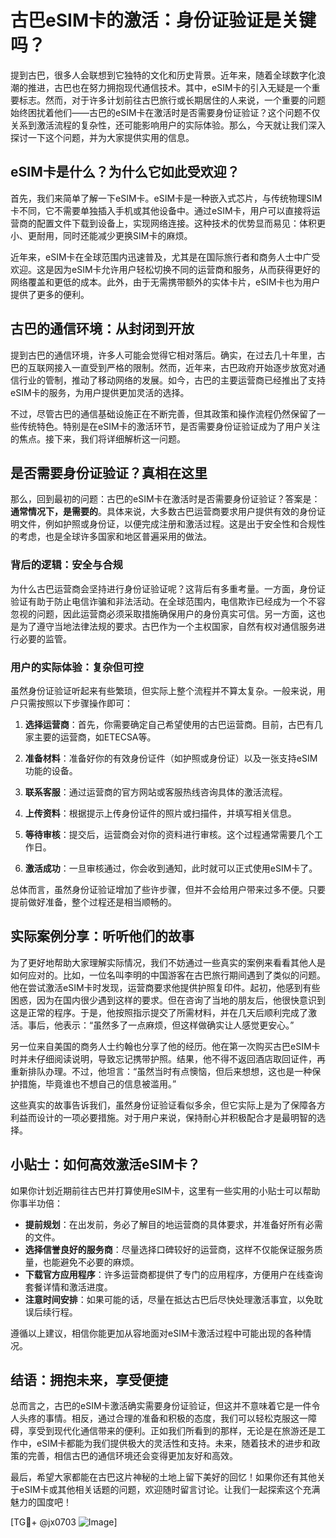 # 古巴eSIM卡的激活：身份证验证是关键吗？

提到古巴，很多人会联想到它独特的文化和历史背景。近年来，随着全球数字化浪潮的推进，古巴也在努力拥抱现代通信技术。其中，eSIM卡的引入无疑是一个重要标志。然而，对于许多计划前往古巴旅行或长期居住的人来说，一个重要的问题始终困扰着他们——古巴的eSIM卡在激活时是否需要身份证验证？这个问题不仅关系到激活流程的复杂性，还可能影响用户的实际体验。那么，今天就让我们深入探讨一下这个问题，并为大家提供实用的信息。

## eSIM卡是什么？为什么它如此受欢迎？

首先，我们来简单了解一下eSIM卡。eSIM卡是一种嵌入式芯片，与传统物理SIM卡不同，它不需要单独插入手机或其他设备中。通过eSIM卡，用户可以直接将运营商的配置文件下载到设备上，实现网络连接。这种技术的优势显而易见：体积更小、更耐用，同时还能减少更换SIM卡的麻烦。

近年来，eSIM卡在全球范围内迅速普及，尤其是在国际旅行者和商务人士中广受欢迎。这是因为eSIM卡允许用户轻松切换不同的运营商和服务，从而获得更好的网络覆盖和更低的成本。此外，由于无需携带额外的实体卡片，eSIM卡也为用户提供了更多的便利。

## 古巴的通信环境：从封闭到开放

提到古巴的通信环境，许多人可能会觉得它相对落后。确实，在过去几十年里，古巴的互联网接入一直受到严格的限制。然而，近年来，古巴政府开始逐步放宽对通信行业的管制，推动了移动网络的发展。如今，古巴的主要运营商已经推出了支持eSIM卡的服务，为用户提供更加灵活的选择。

不过，尽管古巴的通信基础设施正在不断完善，但其政策和操作流程仍然保留了一些传统特色。特别是在eSIM卡的激活环节，是否需要身份证验证成为了用户关注的焦点。接下来，我们将详细解析这一问题。

## 是否需要身份证验证？真相在这里

那么，回到最初的问题：古巴的eSIM卡在激活时是否需要身份证验证？答案是：**通常情况下，是需要的**。具体来说，大多数古巴运营商要求用户提供有效的身份证明文件，例如护照或身份证，以便完成注册和激活过程。这是出于安全性和合规性的考虑，也是全球许多国家和地区普遍采用的做法。

### 背后的逻辑：安全与合规

为什么古巴运营商会坚持进行身份证验证呢？这背后有多重考量。一方面，身份证验证有助于防止电信诈骗和非法活动。在全球范围内，电信欺诈已经成为一个不容忽视的问题，因此运营商必须采取措施确保用户的身份真实可信。另一方面，这也是为了遵守当地法律法规的要求。古巴作为一个主权国家，自然有权对通信服务进行必要的监管。

### 用户的实际体验：复杂但可控

虽然身份证验证听起来有些繁琐，但实际上整个流程并不算太复杂。一般来说，用户只需按照以下步骤操作即可：

1. **选择运营商**：首先，你需要确定自己希望使用的古巴运营商。目前，古巴有几家主要的运营商，如ETECSA等。
   
2. **准备材料**：准备好你的有效身份证件（如护照或身份证）以及一张支持eSIM功能的设备。

3. **联系客服**：通过运营商的官方网站或客服热线咨询具体的激活流程。

4. **上传资料**：根据提示上传身份证件的照片或扫描件，并填写相关信息。

5. **等待审核**：提交后，运营商会对你的资料进行审核。这个过程通常需要几个工作日。

6. **激活成功**：一旦审核通过，你会收到通知，此时就可以正式使用eSIM卡了。

总体而言，虽然身份证验证增加了些许步骤，但并不会给用户带来过多不便。只要提前做好准备，整个过程还是相当顺畅的。

## 实际案例分享：听听他们的故事

为了更好地帮助大家理解实际情况，我们不妨通过一些真实的案例来看看其他人是如何应对的。比如，一位名叫李明的中国游客在古巴旅行期间遇到了类似的问题。他在尝试激活eSIM卡时发现，运营商要求他提供护照复印件。起初，他感到有些困惑，因为在国内很少遇到这样的要求。但在咨询了当地的朋友后，他很快意识到这是正常的程序。于是，他按照指示提交了所需材料，并在几天后顺利完成了激活。事后，他表示：“虽然多了一点麻烦，但这样做确实让人感觉更安心。”

另一位来自美国的商务人士约翰也分享了他的经历。他在第一次购买古巴eSIM卡时并未仔细阅读说明，导致忘记携带护照。结果，他不得不返回酒店取回证件，再重新排队办理。不过，他坦言：“虽然当时有点懊恼，但后来想想，这也是一种保护措施，毕竟谁也不想自己的信息被滥用。”

这些真实的故事告诉我们，虽然身份证验证看似多余，但它实际上是为了保障各方利益而设计的一项必要措施。对于用户来说，保持耐心并积极配合才是最明智的选择。

## 小贴士：如何高效激活eSIM卡？

如果你计划近期前往古巴并打算使用eSIM卡，这里有一些实用的小贴士可以帮助你事半功倍：

- **提前规划**：在出发前，务必了解目的地运营商的具体要求，并准备好所有必需的文件。
- **选择信誉良好的服务商**：尽量选择口碑较好的运营商，这样不仅能保证服务质量，也能避免不必要的麻烦。
- **下载官方应用程序**：许多运营商都提供了专门的应用程序，方便用户在线查询套餐详情和激活进度。
- **注意时间安排**：如果可能的话，尽量在抵达古巴后尽快处理激活事宜，以免耽误后续行程。

遵循以上建议，相信你能更加从容地面对eSIM卡激活过程中可能出现的各种情况。

## 结语：拥抱未来，享受便捷

总而言之，古巴的eSIM卡激活确实需要身份证验证，但这并不意味着它是一件令人头疼的事情。相反，通过合理的准备和积极的态度，我们可以轻松克服这一障碍，享受到现代化通信带来的便利。正如我们所看到的那样，无论是在旅游还是工作中，eSIM卡都能为我们提供极大的灵活性和支持。未来，随着技术的进步和政策的完善，相信古巴的通信环境还会变得更加友好和高效。

最后，希望大家都能在古巴这片神秘的土地上留下美好的回忆！如果你还有其他关于eSIM卡或其他相关话题的问题，欢迎随时留言讨论。让我们一起探索这个充满魅力的国度吧！

[TG💪+ @jx0703 ![Image](https://github.com/user-attachments/assets/dbca1d08-cadb-493c-b0ec-ad6f7a83f270)]
